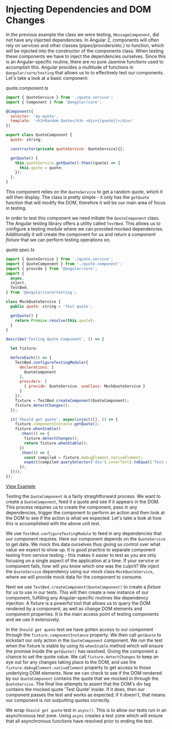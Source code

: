 # Injecting Dependencies and DOM Changes

In the previous example the class we were testing, `MessageComponent`, did not have any injected dependencies. In Angular 2, components will often rely on services and other classes (pipes/providers/etc.) to function, which will be injected into the constructor of the components class. When testing these components we have to inject the dependencies ourselves. Since this is an Angular-specific routine, there are no pure Jasmine functions used to accomplish this. Angular provides a multitude of functions in `@angular/core/testing` that allows us to to effectively test our components. Let's take a look at a basic component:

*quote.component.ts*

```js
import { QuoteService } from './quote.service';
import { Component } from '@angular/core';

@Component({
  selector: 'my-quote',
  template: '<h3>Random Quote</h3> <div>{{quote}}</div>'
})

export class QuoteComponent {
  quote: string;

  constructor(private quoteService: QuoteService){};

  getQuote() {
    this.quoteService.getQuote().then((quote) => {
      this.quote = quote;
    });
  };
}
```

This component relies on the `QuoteService` to get a random quote, which it will then display. The class is pretty simple - it only has the `getQuote` function that will modify the DOM, therefore it will be our main area of focus in testing.

In order to test this component we need initiate the `QuoteComponent` class. The Angular testing library offers a utility called `TestBed`. This allows us to configure a testing module where we can provided mocked dependencies. Additionally it will create the component for us and return a *component fixture* that we can perform testing operations on.

*quote.spec.ts*

```js
import { QuoteService } from './quote.service';
import { QuoteComponent } from './quote.component';
import { provide } from '@angular/core';
import {
  async,
  inject,
  TestBed,
} from '@angular/core/testing';

class MockQuoteService {
  public quote: string = 'Test quote';

  getQuote() {
    return Promise.resolve(this.quote);
  }
}

describe('Testing Quote Component', () => {

  let fixture;

  beforeEach(() => {
    TestBed.configureTestingModule({
      declarations: [
        QuoteComponent
      ],
      providers: [
        { provide: QuoteService, useClass: MockQuoteService }
      ]
    });
    fixture = TestBed.createComponent(QuoteComponent);
    fixture.detectChanges();
  });

  it('Should get quote', async(inject([], () => {
    fixture.componentInstance.getQuote();
    fixture.whenStable()
      .then(() => {
        fixture.detectChanges();
        return fixture.whenStable();
      })
      .then(() => {
        const compiled = fixture.debugElement.nativeElement;
        expect(compiled.querySelector('div').innerText).toEqual('Test quote');
      });
  })));
});
```
[View Example](http://plnkr.co/edit/zPpp86FBJUkqcZlLGH0O?p=preview)

Testing the `QuoteComponent` is a fairly straightforward process. We want to create a `QuoteComponent`, feed it a quote and see if it appears in the DOM. This process requires us to create the component, pass in any dependencies, trigger the component to perform an action and then look at the DOM to see if the action is what we expected. Let's take a look at how this is accomplished with the above unit test.

We use `TestBed.configureTestingModule` to feed in any dependencies that our component requires. Here our component depends on the `QuoteService` to get data. We mock this data ourselves thus giving us control over what value we expect to show up. It is good practice to separate component testing from service testing - this makes it easier to test as you are only focusing on a single aspect of the application at a time. If your service or component fails, how will you know which one was the culprit? We inject the `QuoteService` dependency using our mock class `MockQuoteService`, where we will provide mock data for the component to consume.

Next we use `TestBed.createComponent(QuoteComponent)` to create a *fixture* for us to use in our tests. This will then create a new instance of our component, fulfilling any Angular-specific routines like dependency injection. A fixture is a powerful tool that allows us to query the DOM rendered by a component, as well as change DOM elements and component properties. It is the main access point of testing components and we use it extensively.

In the `Should get quote` test we have gotten access to our component through the `fixture.componentInstance` property. We then call `getQuote` to kickstart our only action in the `QuoteComponent` component. We run the test when the fixture is stable by using its `whenStable` method which will ensure the promise inside the `getQuote()` has resolved. Giving the component a chance to set the quote value. We call `fixture.detectChanges` to keep an eye out for any changes taking place to the DOM, and use the `fixture.debugElement.nativeElement` property to get access to those underlying DOM elements. Now we can check to see if the DOM rendered by our `QuoteComponent` contains the quote that we mocked in through the `QuoteService`. The final line attempts to assert that the DOM's div tag contains the mocked quote 'Test Quote' inside. If it does, then our component passes the test and works as expected; if it doesn't, that means our component is not outputting quotes correctly.

We wrap `Should get quote` test in `async()`. This is to allow our tests run in an asynchronous test zone. Using `async` creates a test zone which will ensure that all asynchronous functions have resolved prior to ending the test.
